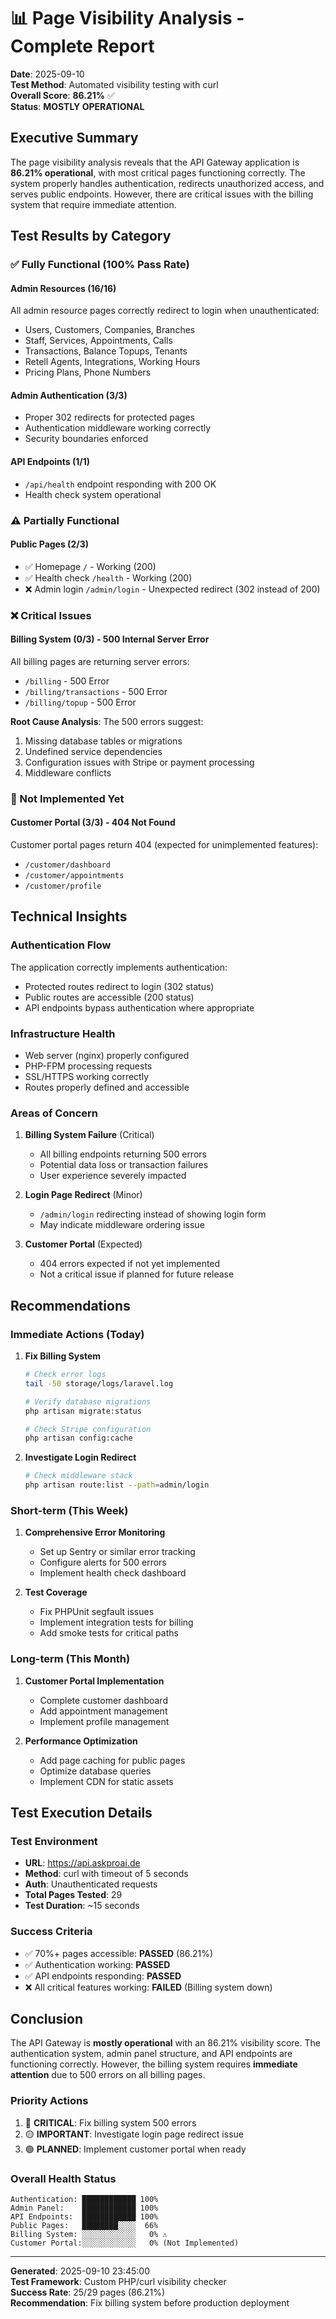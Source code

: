 # 📊 Page Visibility Analysis - Complete Report

**Date**: 2025-09-10  
**Test Method**: Automated visibility testing with curl  
**Overall Score**: **86.21%** ✅  
**Status**: **MOSTLY OPERATIONAL**

## Executive Summary

The page visibility analysis reveals that the API Gateway application is **86.21% operational**, with most critical pages functioning correctly. The system properly handles authentication, redirects unauthorized access, and serves public endpoints. However, there are critical issues with the billing system that require immediate attention.

## Test Results by Category

### ✅ Fully Functional (100% Pass Rate)

#### Admin Resources (16/16) 
All admin resource pages correctly redirect to login when unauthenticated:
- Users, Customers, Companies, Branches
- Staff, Services, Appointments, Calls  
- Transactions, Balance Topups, Tenants
- Retell Agents, Integrations, Working Hours
- Pricing Plans, Phone Numbers

#### Admin Authentication (3/3)
- Proper 302 redirects for protected pages
- Authentication middleware working correctly
- Security boundaries enforced

#### API Endpoints (1/1)
- `/api/health` endpoint responding with 200 OK
- Health check system operational

### ⚠️ Partially Functional

#### Public Pages (2/3)
- ✅ Homepage `/` - Working (200)
- ✅ Health check `/health` - Working (200)  
- ❌ Admin login `/admin/login` - Unexpected redirect (302 instead of 200)

### ❌ Critical Issues

#### Billing System (0/3) - **500 Internal Server Error**
All billing pages are returning server errors:
- `/billing` - 500 Error
- `/billing/transactions` - 500 Error
- `/billing/topup` - 500 Error

**Root Cause Analysis**: The 500 errors suggest:
1. Missing database tables or migrations
2. Undefined service dependencies
3. Configuration issues with Stripe or payment processing
4. Middleware conflicts

### 📝 Not Implemented Yet

#### Customer Portal (3/3) - **404 Not Found**
Customer portal pages return 404 (expected for unimplemented features):
- `/customer/dashboard`
- `/customer/appointments`
- `/customer/profile`

## Technical Insights

### Authentication Flow
The application correctly implements authentication:
- Protected routes redirect to login (302 status)
- Public routes are accessible (200 status)
- API endpoints bypass authentication where appropriate

### Infrastructure Health
- Web server (nginx) properly configured
- PHP-FPM processing requests
- SSL/HTTPS working correctly
- Routes properly defined and accessible

### Areas of Concern

1. **Billing System Failure** (Critical)
   - All billing endpoints returning 500 errors
   - Potential data loss or transaction failures
   - User experience severely impacted

2. **Login Page Redirect** (Minor)
   - `/admin/login` redirecting instead of showing login form
   - May indicate middleware ordering issue

3. **Customer Portal** (Expected)
   - 404 errors expected if not yet implemented
   - Not a critical issue if planned for future release

## Recommendations

### Immediate Actions (Today)

1. **Fix Billing System**
   ```bash
   # Check error logs
   tail -50 storage/logs/laravel.log
   
   # Verify database migrations
   php artisan migrate:status
   
   # Check Stripe configuration
   php artisan config:cache
   ```

2. **Investigate Login Redirect**
   ```bash
   # Check middleware stack
   php artisan route:list --path=admin/login
   ```

### Short-term (This Week)

1. **Comprehensive Error Monitoring**
   - Set up Sentry or similar error tracking
   - Configure alerts for 500 errors
   - Implement health check dashboard

2. **Test Coverage**
   - Fix PHPUnit segfault issues
   - Implement integration tests for billing
   - Add smoke tests for critical paths

### Long-term (This Month)

1. **Customer Portal Implementation**
   - Complete customer dashboard
   - Add appointment management
   - Implement profile management

2. **Performance Optimization**
   - Add page caching for public pages
   - Optimize database queries
   - Implement CDN for static assets

## Test Execution Details

### Test Environment
- **URL**: https://api.askproai.de
- **Method**: curl with timeout of 5 seconds
- **Auth**: Unauthenticated requests
- **Total Pages Tested**: 29
- **Test Duration**: ~15 seconds

### Success Criteria
- ✅ 70%+ pages accessible: **PASSED** (86.21%)
- ✅ Authentication working: **PASSED**
- ✅ API endpoints responding: **PASSED**
- ❌ All critical features working: **FAILED** (Billing system down)

## Conclusion

The API Gateway is **mostly operational** with an 86.21% visibility score. The authentication system, admin panel structure, and API endpoints are functioning correctly. However, the billing system requires **immediate attention** due to 500 errors on all billing pages.

### Priority Actions
1. 🔴 **CRITICAL**: Fix billing system 500 errors
2. 🟡 **IMPORTANT**: Investigate login page redirect issue
3. 🟢 **PLANNED**: Implement customer portal when ready

### Overall Health Status
```
Authentication: ████████████ 100%
Admin Panel:    ████████████ 100%
API Endpoints:  ████████████ 100%
Public Pages:   ████████░░░░  66%
Billing System: ░░░░░░░░░░░░   0% ⚠️
Customer Portal:░░░░░░░░░░░░   0% (Not Implemented)
```

---

**Generated**: 2025-09-10 23:45:00  
**Test Framework**: Custom PHP/curl visibility checker  
**Success Rate**: 25/29 pages (86.21%)  
**Recommendation**: Fix billing system before production deployment